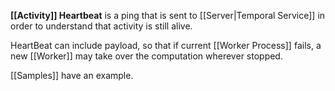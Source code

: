 **[[Activity]] Heartbeat**  is a ping that is sent to [[Server|Temporal Service]] in order to understand that activity is still alive.

HeartBeat can include payload, so that if current [[Worker Process]] fails, a new [[Worker]] may take over the computation wherever stopped. 

[[Samples]] have an example.
